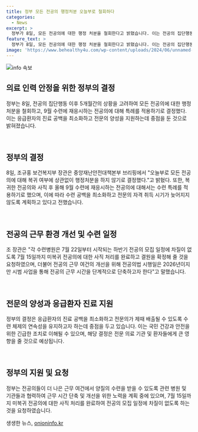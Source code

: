```yaml
---
title: 정부 모든 전공의 행정처분 오늘부로 철회하다
categories:
  - News
excerpt: >
  정부가 8일, 모든 전공의에 대한 행정 처분을 철회한다고 밝혔습니다. 이는 전공의 집단행동으로 비상진료체계 운영이 어려워진 상황을 고려한 결정으로, 7월 15일까지 미복귀 전공의에 대한 사직 처리를 완료하고, 올해 9월 재응시하는 전공의에 대해 수련 특례를 적용할 예정입니다. 또한, 근무 여건을 개선하고 전문의 자격 취득을 지원하는 등 전공의들의 근무 환경을 개선할 방침입니다. 각 연차별, 복귀 시기별 상황에 맞춰 수련 특례를 마련하여 전문의의 진료 공백을 최소화할 예정이며, 9월 전공의 모집은 7월 22일부터 시작되는 하반기 전공의 모집 일정에 차질이 없도록 진행될 것으로 전했습니다.
feature_text: >
  정부가 8일, 모든 전공의에 대한 행정 처분을 철회한다고 밝혔습니다. 이는 전공의 집단행동으로 비상진료체계 운영이 어려워진 상황을 고려한 결정으로, 7월 15일까지 미복귀 전공의에 대한 사직 처리를 완료하고, 올해 9월 재응시하는 전공의에 대해 수련 특례를 적용할 예정입니다. 또한, 근무 여건을 개선하고 전문의 자격 취득을 지원하는 등 전공의들의 근무 환경을 개선할 방침입니다. 각 연차별, 복귀 시기별 상황에 맞춰 수련 특례를 마련하여 전문의의 진료 공백을 최소화할 예정이며, 9월 전공의 모집은 7월 22일부터 시작되는 하반기 전공의 모집 일정에 차질이 없도록 진행될 것으로 전했습니다.
image: 'https://www.behealthy4u.com/wp-content/uploads/2024/06/unnamed-file.png'
---
```


<p><img src="https://www.behealthy4u.com/wp-content/uploads/2024/06/unnamed-file.png" alt="info 속보" /></p>

<h2 data-ke-size="size26">의료 인력 안정을 위한 정부의 결정</h2>

<p data-ke-size="size16">정부는 8일, 전공의 집단행동 이후 5개월간의 상황을 고려하여 모든 전공의에 대한 행정처분을 철회하고, 9월 수련에 재응시하는 전공의에 대해 특례를 적용하기로 결정했다. 이는 응급환자의 진료 공백을 최소화하고 전문의 양성을 지원하는데 중점을 둔 것으로 밝혀졌습니다.</p>

<p><br></p>

<h2 data-ke-size="size26">정부의 결정</h2>

<p data-ke-size="size16">8일, 조규홍 보건복지부 장관은 중앙재난안전대책본부 브리핑에서 "오늘부로 모든 전공의에 대해 복귀 여부에 상관없이 행정처분을 하지 않기로 결정했다."고 밝혔다. 또한, 복귀한 전공의와 사직 후 올해 9월 수련에 재응시하는 전공의에 대해서는 수련 특례를 적용하기로 했으며, 이에 따라 수련 공백을 최소화하고 전문의 자격 취득 시기가 늦어지지 않도록 계획하고 있다고 전했습니다.</p>

<p><br></p>

<h2 data-ke-size="size26">전공의 근무 환경 개선 및 수련 일정</h2>

<p data-ke-size="size16">조 장관은 "각 수련병원은 7월 22일부터 시작되는 하반기 전공의 모집 일정에 차질이 없도록 7월 15일까지 미복귀 전공의에 대한 사직 처리를 완료하고 결원을 확정해 줄 것을 요청하였으며, 더불어 전공의 근무 여건의 개선을 위해 전공의법 시행일은 2026년이지만 시범 사업을 통해 전공의 근무 시간을 단계적으로 단축하고자 한다"고 말했습니다.</p>

<p><br></p>

<h2 data-ke-size="size26">전문의 양성과 응급환자 진료 지원</h2>

<p data-ke-size="size16">정부의 결정은 응급환자의 진료 공백을 최소화하고 전문의가 제때 배출될 수 있도록 수련 체제의 연속성을 유지하고자 하는데 중점을 두고 있습니다. 이는 국민 건강과 안전을 위한 긴급한 조치로 이해될 수 있으며, 해당 결정은 전문 의료 기관 및 환자들에게 큰 영향을 줄 것으로 예상됩니다.</p>

<p><br></p>

<h2 data-ke-size="size26">정부의 지원 및 요청</h2>

<p data-ke-size="size16">정부는 전공의들이 더 나은 근무 여건에서 양질의 수련을 받을 수 있도록 관련 병원 및 기관들과 협력하여 근무 시간 단축 및 개선을 위한 노력을 계획 중에 있으며, 7월 15일까지 미복귀 전공의에 대한 사직 처리를 완료하여 전공의 모집 일정에 차질이 없도록 하는 것을 요청하였습니다.</p>
생생한 뉴스, <a href="https://onioninfo.kr" rel="dofollow">onioninfo.kr</a>


